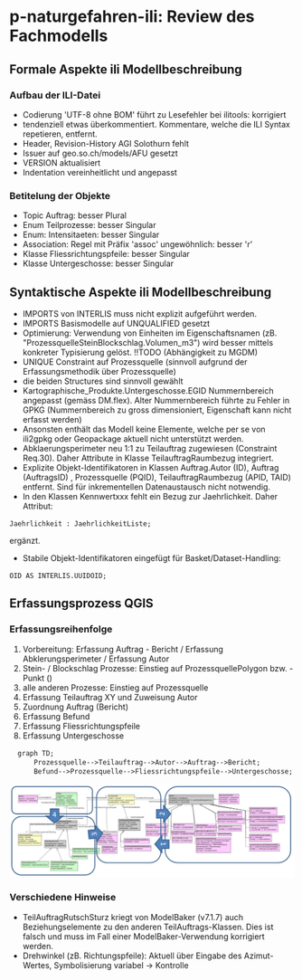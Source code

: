 # p-naturgefahren-ili: Review des Fachmodells

## Formale Aspekte ili Modellbeschreibung

### Aufbau der ILI-Datei

* Codierung 'UTF-8 ohne BOM' führt zu Lesefehler bei ilitools: korrigiert
* tendenziell etwas überkommentiert. Kommentare, welche die ILI Syntax repetieren, entfernt.
* Header, Revision-History AGI Solothurn fehlt
* Issuer auf geo.so.ch/models/AFU gesetzt
* VERSION aktualisiert
* Indentation vereinheitlicht und angepasst

### Betitelung der Objekte

* Topic Auftrag: besser Plural
* Enum Teilprozesse: besser Singular
* Enum: Intensitaeten: besser Singular
* Association: Regel mit Präfix 'assoc' ungewöhnlich: besser 'r'
* Klasse Fliessrichtungspfeile: besser Singular
* Klasse Untergeschosse: besser Singular

## Syntaktische Aspekte ili Modellbeschreibung

* IMPORTS von INTERLIS muss nicht explizit aufgeführt werden.
* IMPORTS Basismodelle auf UNQUALIFIED gesetzt
* Optimierung: Verwendung von Einheiten im Eigenschaftsnamen (zB. "ProzessquelleSteinBlockschlag.Volumen_m3") wird besser mittels konkreter Typisierung gelöst. !!TODO (Abhängigkeit zu MGDM)
* UNIQUE Constraint auf Prozessquelle (sinnvoll aufgrund der Erfassungsmethodik über Prozessquelle)
* die beiden Structures sind sinnvoll gewählt
* Kartographische_Produkte.Untergeschosse.EGID Nummernbereich angepasst (gemäss DM.flex). Alter Nummernbereich führte zu Fehler in GPKG (Nummernbereich zu gross dimensioniert, Eigenschaft kann nicht erfasst werden)
* Ansonsten enthält das Modell keine Elemente, welche per se von ili2gpkg oder Geopackage aktuell nicht unterstützt werden.
* Abklaerungsperimeter neu 1:1 zu Teilauftrag zugewiesen (Constraint Req.30). Daher Attribute in Klasse TeilauftragRaumbezug integriert.
* Explizite Objekt-Identifikatoren in Klassen Auftrag.Autor (ID), Auftrag (AuftragsID) , Prozessquelle (PQID), TeilauftragRaumbezug (APID, TAID) entfernt. Sind für inkrementellen Datenaustausch nicht notwendig.
* In den Klassen Kennwertxxx fehlt ein Bezug zur Jaehrlichkeit. Daher Attribut:

~~~
Jaehrlichkeit : JaehrlichkeitListe;
~~~

ergänzt.

* Stabile Objekt-Identifikatoren eingefügt für Basket/Dataset-Handling:

~~~
OID AS INTERLIS.UUIDOID;
~~~

## Erfassungsprozess QGIS

### Erfassungsreihenfolge

1. Vorbereitung: Erfassung Auftrag - Bericht / Erfassung Abklerungsperimeter / Erfassung Autor
2. Stein- / Blockschlag Prozesse: Einstieg auf ProzessquellePolygon bzw. -Punkt ()
3. alle anderen Prozesse: Einstieg auf Prozessquelle
4. Erfassung Teilauftrag XY und Zuweisung Autor
5. Zuordnung Auftrag (Bericht)
6. Erfassung Befund
7. Erfassung Fliessrichtungspfeile
8. Erfassung Untergeschosse

```mermaid
  graph TD;
      Prozessquelle-->Teilauftrag-->Autor-->Auftrag-->Bericht;
      Befund-->Prozessquelle-->Fliessrichtungspfeile-->Untergeschosse;
```

![Image](./images/Workflow_Model.png)

### Verschiedene Hinweise

* TeilAuftragRutschSturz kriegt von ModelBaker (v7.1.7) auch Beziehungselemente zu den anderen TeilAuftrags-Klassen. Dies ist falsch und muss im Fall einer ModelBaker-Verwendung korrigiert werden.
* Drehwinkel (zB. Richtungspfeile): Aktuell über Eingabe des Azimut-Wertes, Symbolisierung variabel -> Kontrolle